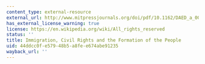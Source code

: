 ```yaml
---
content_type: external-resource
external_url: http://www.mitpressjournals.org/doi/pdf/10.1162/DAED_a_00229
has_external_license_warning: true
license: https://en.wikipedia.org/wiki/All_rights_reserved
status: ''
title: Immigration, Civil Rights and the Formation of the People
uid: 44ddcc0f-e579-48b5-a8fe-e674abe91235
wayback_url: ''
---
```

